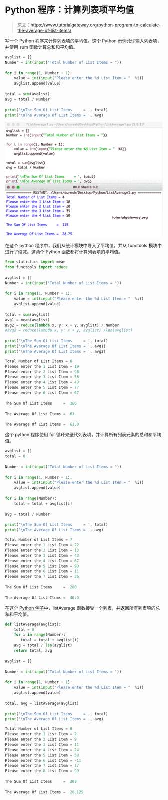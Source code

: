 # Python 程序：计算列表项平均值

> 原文：<https://www.tutorialgateway.org/python-program-to-calculate-the-average-of-list-items/>

写一个 Python 程序来计算列表项的平均值。这个 Python 示例允许输入列表项，并使用 sum 函数计算总和和平均值。

```py
avglist = []
Number = int(input("Total Number of List Items = "))

for i in range(1, Number + 1):
    value = int(input("Please enter the %d List Item = "  %i))
    avglist.append(value)

total = sum(avglist)
avg = total / Number

print('\nThe Sum Of List Items     = ', total)
print('\nThe Average Of List Items = ', avg)
```

![Python Program to Calculate the Average of List Items](img/e6d0bbc7ebf4815fcff92fb60402fc01.png)

在这个 python 程序中，我们从统计模块中导入了平均值，并从 functools 模块中进行了缩减。这两个 Python 函数都将计算列表项的平均值。

```py
from statistics import mean
from functools import reduce

avglist = []
Number = int(input("Total Number of List Items = "))

for i in range(1, Number + 1):
    value = int(input("Please enter the %d List Item = "  %i))
    avglist.append(value)

total = sum(avglist)
avg1 = mean(avglist)
avg2 = reduce(lambda x, y: x + y, avglist) / Number
#avg2 = reduce(lambda x, y: x + y, avglist) /len(avglist)

print('\nThe Sum Of List Items     = ', total)
print('\nThe Average Of List Items = ', avg1)
print('\nThe Average Of List Items = ', avg2)
```

```py
Total Number of List Items = 6
Please enter the 1 List Item = 19
Please enter the 2 List Item = 98
Please enter the 3 List Item = 56
Please enter the 4 List Item = 49
Please enter the 5 List Item = 77
Please enter the 6 List Item = 67

The Sum Of List Items     =  366

The Average Of List Items =  61

The Average Of List Items =  61.0
```

这个 python 程序使用 for 循环来迭代列表项，并计算所有列表元素的总和和平均值。

```py
avglist = []
total = 0

Number = int(input("Total Number of List Items = "))

for i in range(1, Number + 1):
    value = int(input("Please enter the %d List Item = "  %i))
    avglist.append(value)

for i in range(Number):
    total = total + avglist[i]

avg = total / Number

print('\nThe Sum Of List Items     = ', total)
print('\nThe Average Of List Items = ', avg)
```

```py
Total Number of List Items = 7
Please enter the 1 List Item = 22
Please enter the 2 List Item = 13
Please enter the 3 List Item = 43
Please enter the 4 List Item = 67
Please enter the 5 List Item = 98
Please enter the 6 List Item = 11
Please enter the 7 List Item = 26

The Sum Of List Items     =  280

The Average Of List Items =  40.0
```

在这个 [Python 例子](https://www.tutorialgateway.org/python-programming-examples/)中，listAverage 函数接受一个列表，并返回所有列表项的总和和平均值。

```py
def listAverage(avglist):
    total = 0
    for i in range(Number):
       total = total + avglist[i]
    avg = total / len(avglist)
    return total, avg

avglist = []

Number = int(input("Total Number of List Items = "))

for i in range(1, Number + 1):
    value = int(input("Please enter the %d List Item = "  %i))
    avglist.append(value)

total, avg = listAverage(avglist)

print('\nThe Sum Of List Items     = ', total)
print('\nThe Average Of List Items = ', avg)
```

```py
Total Number of List Items = 8
Please enter the 1 List Item = 2
Please enter the 2 List Item = 9
Please enter the 3 List Item = 11
Please enter the 4 List Item = 24
Please enter the 5 List Item = 58
Please enter the 6 List Item = -11
Please enter the 7 List Item = 17
Please enter the 8 List Item = 99

The Sum Of List Items     =  209

The Average Of List Items =  26.125
```